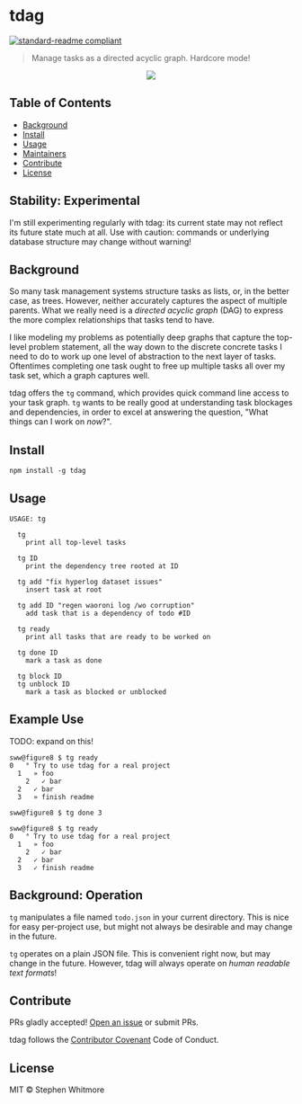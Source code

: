 # tdag

[![standard-readme compliant](https://img.shields.io/badge/standard--readme-OK-green.svg?style=flat-square)](https://github.com/RichardLitt/standard-readme)

> Manage tasks as a directed acyclic graph. Hardcore mode!

<center><img src="http://tmp.stephenwhitmore.com/tdag.png"/></center>

## Table of Contents

- [Background](#background)
- [Install](#install)
- [Usage](#usage)
- [Maintainers](#maintainers)
- [Contribute](#contribute)
- [License](#license)

## Stability: Experimental

I'm still experimenting regularly with tdag: its current state may not reflect
its future state much at all. Use with caution: commands or underlying database
structure may change without warning!

## Background

So many task management systems structure tasks as lists, or, in the better
case, as trees. However, neither accurately captures the aspect of multiple
parents. What we really need is a *directed acyclic graph* (DAG) to express the
more complex relationships that tasks tend to have.

I like modeling my problems as potentially deep graphs that capture the
top-level problem statement, all the way down to the discrete concrete tasks I
need to do to work up one level of abstraction to the next layer of tasks.
Oftentimes completing one task ought to free up multiple tasks all over my task
set, which a graph captures well.

tdag offers the `tg` command, which provides quick command line access to your
task graph. `tg` wants to be really good at understanding task blockages and
dependencies, in order to excel at answering the question, "What things can I
work on *now*?".

## Install

```
npm install -g tdag
```

## Usage

```
USAGE: tg

  tg
    print all top-level tasks

  tg ID
    print the dependency tree rooted at ID

  tg add "fix hyperlog dataset issues"
    insert task at root

  tg add ID "regen waoroni log /wo corruption"
    add task that is a dependency of todo #ID

  tg ready
    print all tasks that are ready to be worked on

  tg done ID
    mark a task as done

  tg block ID
  tg unblock ID
    mark a task as blocked or unblocked
```

## Example Use

TODO: expand on this!

```
sww@figure8 $ tg ready
0   ° Try to use tdag for a real project
  1   » foo
    2   ✓ bar
  2   ✓ bar
  3   » finish readme

sww@figure8 $ tg done 3

sww@figure8 $ tg ready
0   ° Try to use tdag for a real project
  1   » foo
    2   ✓ bar
  2   ✓ bar
  3   ✓ finish readme

```

## Background: Operation

`tg` manipulates a file named `todo.json` in your current directory. This is
nice for easy per-project use, but might not always be desirable and may change
in the future.

`tg` operates on a plain JSON file. This is convenient right now, but may change
in the future. However, tdag will always operate on *human readable text
formats*!

## Contribute

PRs gladly accepted! [Open an issue](https://github.com/RichardLitt/standard-readme/issues/new) or submit PRs.

tdag follows the [Contributor Covenant](http://contributor-covenant.org/version/1/3/0/) Code of Conduct.

## License

MIT © Stephen Whitmore
